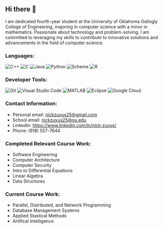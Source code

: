 ## Hi there 👋

I am dedicated fourth-year student at the University of Oklahoma Gallogly College of Engineering, majoring in computer science with a minor in mathematics. Passionate about technology and problem-solving, I am committed to leveraging my skills to contribute to innovative solutions and advancements in the field of computer science.

<!--
**nickzuyus/nickzuyus** is a ✨ _special_ ✨ repository because its `README.md` (this file) appears on your GitHub profile.

Here are some ideas to get you started:

- 🔭 I’m currently working on ...
- 🌱 I’m currently learning ...
- 👯 I’m looking to collaborate on ...
- 🤔 I’m looking for help with ...
- 💬 Ask me about ...
- 📫 How to reach me: ...
- 😄 Pronouns: ...
- ⚡ Fun fact: ...
-->
### Languages:
![C++](https://img.shields.io/badge/C%2B%2B-00599C?style=flat-square&logo=c%2B%2B&logoColor=white)
![C](https://img.shields.io/badge/C-A8B9CC?style=flat-square&logo=c&logoColor=white)
![Java](https://img.shields.io/badge/Java-007396?style=flat-square&logo=java&logoColor=white)
![Python](https://img.shields.io/badge/Python-3776AB?style=flat-square&logo=python&logoColor=white)
![Scheme](https://img.shields.io/badge/Scheme-0A2C51?style=flat-square&logo=scheme&logoColor=white)
![R](https://img.shields.io/badge/R-276DC3?style=flat-square&logo=r&logoColor=white)


### Developer Tools:
![Git](https://img.shields.io/badge/Git-F05032?style=flat-square&logo=git&logoColor=white)
![Visual Studio Code](https://img.shields.io/badge/VS%20Code-007ACC?style=flat-square&logo=visual-studio-code&logoColor=white)
![MATLAB](https://img.shields.io/badge/MATLAB-0076A8?style=flat-square&logo=mathworks&logoColor=white)
![Eclipse](https://img.shields.io/badge/Eclipse-2C2255?style=flat-square&logo=eclipse&logoColor=white)
![Google Cloud](https://img.shields.io/badge/Google%20Cloud-4285F4?style=flat-square&logo=google-cloud&logoColor=white)

### Contact Information:
  - Personal email: nickzuyus25@gmail.com
  - School email: nickzuyus25@ou.edu
  - LinkedIn: https://www.linkedin.com/in/nick-zuyus/
  - Phone: (918) 557-7644
### Completed Relevant Course Work:
  - Software Engineering
  - Computer Architecture
  - Computer Security
  - Intro to Differential Equations
  - Linear Algebra
  - Data Structures
### Current Course Work:  
  - Parallel, Distributed, and Network Programming
  - Database Management Systems
  - Applied Stastical Methods
  - Artifical Intelligence


